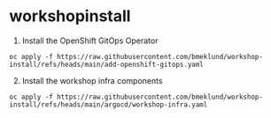 # workshopinstall

1. Install the OpenShift GitOps Operator

```
oc apply -f https://raw.githubusercontent.com/bmeklund/workshop-install/refs/heads/main/add-openshift-gitops.yaml

```

2. Install the workshop infra components

```
oc apply -f https://raw.githubusercontent.com/bmeklund/workshop-install/refs/heads/main/argocd/workshop-infra.yaml

```
